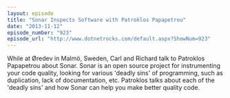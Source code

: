 ```yaml
---
layout: episode
title: "Sonar Inspects Software with Patroklos Papapetrou"
date: "2013-11-12"
episode_number: "923"
episode_url: "http://www.dotnetrocks.com/default.aspx?ShowNum=923"
---
```


While at Øredev in Malmö, Sweden, Carl and Richard talk to Patroklos Papapetrou about Sonar. Sonar is an open source project for instrumenting your code quality, looking for various 'deadly sins' of programming, such as duplication, lack of documentation, etc. Patroklos talks about each of the 'deadly sins' and how Sonar can help you make better quality code. 
